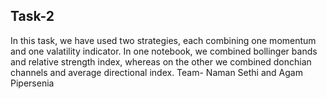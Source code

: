 ## Task-2
In this task, we have used two strategies, each combining one momentum and one valatility indicator. In one notebook, we combined bollinger bands and relative strength index, whereas on the other we combined donchian channels and average directional index.
Team- Naman Sethi and Agam Pipersenia
